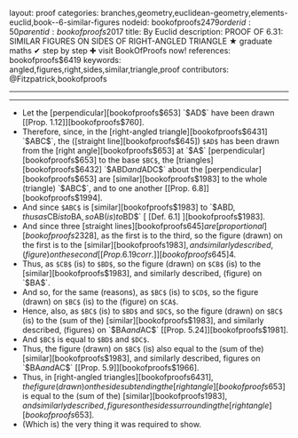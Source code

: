 layout: proof
categories: branches,geometry,euclidean-geometry,elements-euclid,book--6-similar-figures
nodeid: bookofproofs$2479
orderid: 50
parentid: bookofproofs$2017
title: By Euclid
description: PROOF OF 6.31: SIMILAR FIGURES ON SIDES OF RIGHT-ANGLED TRIANGLE &#9733; graduate maths &#10004; step by step &#10010; visit BookOfProofs now!
references: bookofproofs$6419
keywords: angled,figures,right,sides,similar,triangle,proof
contributors: @Fitzpatrick,bookofproofs

---


---



* Let the [perpendicular][bookofproofs$653] `$AD$` have been drawn [[Prop. 1.12]][bookofproofs$760].
* Therefore, since, in the [right-angled triangle][bookofproofs$6431] `$ABC$`, the ([straight line][bookofproofs$645]) `$AD$` has been drawn from the [right angle][bookofproofs$653] at `$A$` [perpendicular][bookofproofs$653] to the base `$BC$`, the [triangles][bookofproofs$6432] `$ABD$` and `$ADC$` about the [perpendicular][bookofproofs$653] are [similar][bookofproofs$1983] to the whole (triangle) `$ABC$`, and to one another [[Prop. 6.8]][bookofproofs$1994].
* And since `$ABC$` is [similar][bookofproofs$1983] to `$ABD$`, thus as `$CB$` is to `$BA$`, so `$AB$` (is) to `$BD$` [ [Def. 6.1] ][bookofproofs$1983].
* And since three [straight lines][bookofproofs$645] are [proportional][bookofproofs$2328], as the first is to the third, so the figure (drawn) on the first is to the [similar][bookofproofs$1983], and similarly described, (figure) on the second [ [Prop. 6.19 corr.] ][bookofproofs$645]4.
* Thus, as `$CB$` (is) to `$BD$`, so the figure (drawn) on `$CB$` (is) to the [similar][bookofproofs$1983], and similarly described, (figure) on `$BA$`.
* And so, for the same (reasons), as `$BC$` (is) to `$CD$`, so the figure (drawn) on `$BC$` (is) to the (figure) on `$CA$`.
* Hence, also, as `$BC$` (is) to `$BD$` and `$DC$`, so the figure (drawn) on `$BC$` (is) to the (sum of the) [similar][bookofproofs$1983], and similarly described, (figures) on `$BA$` and `$AC$` [[Prop. 5.24]][bookofproofs$1981].
* And `$BC$` is equal to `$BD$` and `$DC$`.
* Thus, the figure (drawn) on `$BC$` (is) also equal to the (sum of the) [similar][bookofproofs$1983], and similarly described, figures on `$BA$` and `$AC$` [[Prop. 5.9]][bookofproofs$1966].
* Thus, in [right-angled triangles][bookofproofs$6431], the figure (drawn) on the side subtending the [right angle][bookofproofs$653] is equal to the (sum of the) [similar][bookofproofs$1983], and similarly described, figures on the sides surrounding the [right angle][bookofproofs$653].
* (Which is) the very thing it was required to show.
